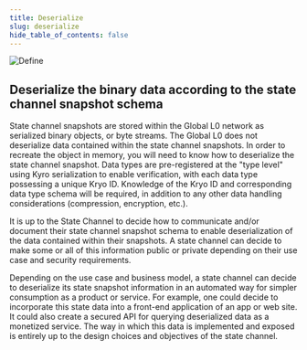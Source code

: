```yaml
---
title: Deserialize
slug: deserialize
hide_table_of_contents: false
---
```


![Define](/img/statechannels/dataflow.png)

## Deserialize the binary data according to the state channel snapshot schema[](https://documents-hub.netlify.app/statechannels/scflow#step-5-deserialize-the-binary-data-according-to-the-state-channel-snapshot-schema)

State channel snapshots are stored within the Global L0 network as serialized binary objects, or byte streams. The Global L0 does not deserialize data contained within the state channel snapshots. In order to recreate the object in memory, you will need to know how to deserialize the state channel snapshot. Data types are pre-registered at the "type level" using Kyro serialization to enable verification, with each data type possessing a unique Kryo ID. Knowledge of the Kryo ID and corresponding data type schema will be required, in addition to any other data handling considerations (compression, encryption, etc.).

It is up to the State Channel to decide how to communicate and/or document their state channel snapshot schema to enable deserialization of the data contained within their snapshots. A state channel can decide to make some or all of this information public or private depending on their use case and security requirements.

Depending on the use case and business model, a state channel can decide to deserialize its state snapshot information in an automated way for simpler consumption as a product or service. For example, one could decide to incorporate this state data into a front-end application of an app or web site. It could also create a secured API for querying deserialized data as a monetized service. The way in which this data is implemented and exposed is entirely up to the design choices and objectives of the state channel.